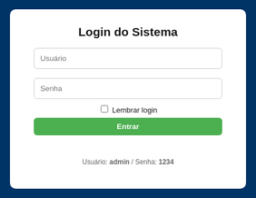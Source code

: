 <!DOCTYPE html>
<html lang="pt-BR">
<head>
<meta charset="utf-8">
<meta name="viewport" content="width=device-width,initial-scale=1">
<title>Ponto Eletrônico - Final</title>
<style>
  :root{--blue:#003366;--green:#4CAF50;--yellow:#ff9800;--red:#f44336;}
  body{font-family:Arial,Helvetica,sans-serif;background:#f7f9fc;margin:0}
  header{background:var(--blue);color:#fff;padding:10px 16px;display:flex;align-items:center;justify-content:space-between;gap:12px;flex-wrap:wrap}
  .logo{font-weight:700}
  #clock{font-weight:700}
  .controls{display:flex;gap:8px;align-items:center;flex-wrap:wrap}
  button{padding:8px 12px;border:none;border-radius:6px;cursor:pointer;font-weight:600}
  .add{background:var(--green);color:#fff}
  .edit{background:#2196F3;color:#fff}
  .del{background:#f44336;color:#fff}
  .download{background:var(--yellow);color:#111}
  .secondary{background:#e0e0e0;color:#222}
  main{padding:18px;max-width:1100px;margin:18px auto}
  .search{width:100%;padding:8px;border-radius:6px;border:1px solid #ccc;margin-bottom:12px}
  table{width:100%;border-collapse:collapse;background:#fff;border-radius:8px;overflow:hidden;box-shadow:0 4px 18px rgba(0,0,0,0.06)}
  th,td{padding:10px;border-bottom:1px solid #eee;text-align:left;font-size:14px}
  th{background:#fafafa;font-weight:700}
  tr:hover td{background:#fbfbfb}
  .small{font-size:13px;color:#666;margin-left:6px}
  .muted{color:#666;font-size:13px}
  .flex-row{display:flex;gap:8px;align-items:center}
  .modal{position:fixed;inset:0;background:rgba(0,0,0,.5);display:flex;align-items:center;justify-content:center;z-index:999}
  .modal-content{background:#fff;padding:20px;border-radius:10px;width:95%;max-width:420px}
  .hidden{display:none}
  .top-right{display:flex;gap:8px;align-items:center}
  @media(max-width:720px){ header{flex-direction:column;align-items:flex-start} .controls{width:100%;justify-content:space-between} }
</style>
</head>
<body>

<!-- LOGIN -->
<div id="loginScreen" style="position:fixed;inset:0;background:var(--blue);display:flex;align-items:center;justify-content:center;z-index:9999">
  <div style="background:#fff;padding:28px;border-radius:10px;width:92%;max-width:360px;text-align:center">
    <h2 style="margin:0 0 8px">Login do Sistema</h2>
    <input id="user" placeholder="Usuário" style="width:92%;padding:10px;margin:8px 0;border-radius:6px;border:1px solid #ccc"><br>
    <input id="pass" type="password" placeholder="Senha" style="width:92%;padding:10px;margin:8px 0;border-radius:6px;border:1px solid #ccc"><br>
    <label style="font-size:13px"><input type="checkbox" id="remember"> Lembrar login</label><br>
    <button id="loginBtn" class="add" style="width:92%;margin-top:6px">Entrar</button>
    <p id="loginMsg" style="color:crimson;margin-top:8px;height:18px"></p>
    <p style="font-size:12px;color:#666;margin-top:6px">Usuário: <b>admin</b> / Senha: <b>1234</b></p>
  </div>
</div>

<header>
  <div style="display:flex;gap:12px;align-items:center">
    <div class="logo">Ponto Eletrônico</div>
    <div id="status" class="muted">Offline • Local Storage</div>
  </div>

  <div id="clock">--:--:--</div>

  <div class="controls top-right">
    <button class="add" id="addColabBtn">Adicionar</button>
    <button class="edit" id="editColabBtn">Editar</button>
    <button class="del" id="deleteColabBtn">Excluir</button>
    <button class="add" id="entradaBtn">Bater Entrada</button>
    <button class="edit" id="saidaBtn">Bater Saída</button>
    <button class="download" id="baixarBtn">Baixar Planilha</button>
    <button class="secondary" id="limparTodosBtn">Limpar todos os pontos</button>
    <button class="secondary" id="logoutBtn">Sair</button>
  </div>
</header>

<main id="mainApp" class="hidden">
  <input id="search" class="search" placeholder="🔍 Pesquisar por nome, matrícula ou e-mail">

  <h3>Colaboradores</h3>
  <table id="colabTable">
    <thead>
      <tr>
        <th>#</th><th>ID</th><th>Nome</th><th>Matrícula / E-mail</th><th>Turno</th><th>Ações</th>
      </tr>
    </thead>
    <tbody id="colabBody"></tbody>
  </table>

  <h3 style="margin-top:18px">Pontos Registrados</h3>
  <table id="pontosTable">
    <thead>
      <tr>
        <th>#</th><th>ID Colab</th><th>Nome</th><th>Matrícula</th><th>E-mail</th><th>Tipo</th><th>Data</th><th>Hora</th><th>Ações</th>
      </tr>
    </thead>
    <tbody id="pontosBody"></tbody>
  </table>
</main>

<!-- Modal Colaborador -->
<div id="colabModal" class="modal hidden">
  <div class="modal-content">
    <h3 id="colabTitle">Novo Colaborador</h3>
    <input type="hidden" id="colabId">
    <div style="margin-top:8px">
      <label>Nome</label><br><input id="colabNome" style="width:100%;padding:8px;margin:6px 0;border-radius:6px;border:1px solid #ccc">
      <label>Matrícula</label><br><input id="colabMatricula" style="width:100%;padding:8px;margin:6px 0;border-radius:6px;border:1px solid #ccc">
      <label>E-mail</label><br><input id="colabEmail" style="width:100%;padding:8px;margin:6px 0;border-radius:6px;border:1px solid #ccc">
      <label>Turno</label><br><input id="colabTurno" style="width:100%;padding:8px;margin:6px 0;border-radius:6px;border:1px solid #ccc">
    </div>
    <div style="display:flex;gap:8px;justify-content:flex-end;margin-top:12px">
      <button id="saveColabBtn" class="add">Salvar</button>
      <button id="cancelColabBtn" class="secondary">Cancelar</button>
    </div>
  </div>
</div>

<script type="module">
import { initializeApp } from "https://www.gstatic.com/firebasejs/10.5.0/firebase-app.js";
import { getFirestore, collection, getDocs } from "https://www.gstatic.com/firebasejs/10.5.0/firebase-firestore.js";

// Firebase config
const firebaseConfig = {
  apiKey: "AIzaSyCpBiFzqOod4K32cWMr5hfx13fw6LGcPVY",
  authDomain: "ponto-eletronico-f35f9.firebaseapp.com",
  projectId: "ponto-eletronico-f35f9",
  storageBucket: "ponto-eletronico-f35f9.firebasestorage.app",
  messagingSenderId: "208638350255",
  appId: "1:208638350255:web:63d016867a67575b5e155a"
};

const app = initializeApp(firebaseConfig);
const db = getFirestore(app);

/* ---------------- ESTADO ---------------- */
let colaboradores = [];
let pontos = JSON.parse(localStorage.getItem('pontos') || '[]');

/* ---------------- ELEMENTOS ---------------- */
const loginScreen = document.getElementById('loginScreen');
const mainApp = document.getElementById('mainApp');
const loginBtn = document.getElementById('loginBtn');
const loginMsg = document.getElementById('loginMsg');
const logoutBtn = document.getElementById('logoutBtn');
const clockEl = document.getElementById('clock');
const rememberCheckbox = document.getElementById('remember');

const addColabBtn = document.getElementById('addColabBtn');
const editColabBtn = document.getElementById('editColabBtn');
const deleteColabBtn = document.getElementById('deleteColabBtn');
const entradaBtn = document.getElementById('entradaBtn');
const saidaBtn = document.getElementById('saidaBtn');
const baixarBtn = document.getElementById('baixarBtn');
const limparTodosBtn = document.getElementById('limparTodosBtn');

const searchInput = document.getElementById('search');
const colabBody = document.getElementById('colabBody');
const pontosBody = document.getElementById('pontosBody');

const colabModal = document.getElementById('colabModal');
const colabIdInput = document.getElementById('colabId');
const colabNomeInput = document.getElementById('colabNome');
const colabMatInput = document.getElementById('colabMatricula');
const colabEmailInput = document.getElementById('colabEmail');
const colabTurnoInput = document.getElementById('colabTurno');
const saveColabBtn = document.getElementById('saveColabBtn');
const cancelColabBtn = document.getElementById('cancelColabBtn');

/* ---------------- LOGIN ---------------- */
const LOGIN_USER = 'CLX', LOGIN_PASS = '02072007';

loginBtn.addEventListener('click', async () => {
  const u = document.getElementById('user').value.trim();
  const p = document.getElementById('pass').value.trim();
  if(u === LOGIN_USER && p === LOGIN_PASS){
    loginScreen.style.display='none';
    mainApp.classList.remove('hidden');
    if(rememberCheckbox.checked) localStorage.setItem('autenticado','1');
    await carregarColaboradoresFirebase();
    renderAll();
  } else {
    loginMsg.textContent='Usuário ou senha incorretos.';
    setTimeout(()=>loginMsg.textContent='',3000);
  }
});
if(localStorage.getItem('autenticado')==='1'){
  loginScreen.style.display='none';
  mainApp.classList.remove('hidden');
  carregarColaboradoresFirebase().then(renderAll);
}

logoutBtn.addEventListener('click', ()=> {
  localStorage.removeItem('autenticado');
  location.reload();
});

/* ---------------- RELÓGIO ---------------- */
function atualizarRelogio(){
  const now=new Date();
  clockEl.textContent = now.toLocaleTimeString('pt-BR',{hour12:false});
}
setInterval(atualizarRelogio,1000);
atualizarRelogio();

/* ---------------- FUNÇÕES ---------------- */
function salvarLocal(){ localStorage.setItem('pontos',JSON.stringify(pontos)); }
function escapeHtml(s){ if(!s && s!==0) return ''; return String(s).replace(/[&<>"'`=\/]/g, ch=>({'&':'&amp;','<':'&lt;','>':'&gt;','"':'&quot;',"'":'&#39;','/':'&#x2F;','`':'&#x60;','=':'&#x3D'}[ch])); }
function gerarIdColab(){ let max=0; colaboradores.forEach(c=>{if(Number(c.id)>max) max=Number(c.id)}); return max+1; }

/* ---------------- FIREBASE ---------------- */
async function carregarColaboradoresFirebase(){
  try{
    const snapshot = await getDocs(collection(db,"colaboradores"));
    colaboradores = snapshot.docs.map(doc => ({ id: doc.id, ...doc.data() }));
    document.getElementById('status').textContent = "Online • Firebase";
  }catch(e){
    console.error(e);
    document.getElementById('status').textContent = "Offline • Local Storage";
  }
}

/* ---------------- RENDER ---------------- */
function renderColaboradores(){
  const term=(searchInput.value||'').toLowerCase().trim();
  colabBody.innerHTML='';
  colaboradores.forEach((c,idx)=>{
    if(term && !(String(c.nome).toLowerCase().includes(term) || String(c.matricula).toLowerCase().includes(term) || String(c.email||'').toLowerCase().includes(term))) return;
    const tr=document.createElement('tr');
    tr.innerHTML=`
      <td>${idx+1}</td>
      <td>${escapeHtml(c.id)}</td>
      <td>${escapeHtml(c.nome)}</td>
      <td>${escapeHtml(c.matricula)} <span class="small">(${escapeHtml(c.email||'')})</span></td>
      <td>${escapeHtml(c.turno||'')}</td>
      <td class="flex-row">
        <button class="edit" onclick="editarColab('${c.id}')">Editar</button>
        <button class="del" onclick="removerColabPrompt('${c.id}')">Excluir</button>
        <button class="secondary" style="background:#e8f5e9;color:#111;margin-left:6px" onclick="registrarPontoPrompt('${c.id}','Entrada')">Entrada</button>
        <button class="secondary" style="background:#e3f2fd;color:#111" onclick="registrarPontoPrompt('${c.id}','Saída')">Saída</button>
      </td>
    `;
    colabBody.appendChild(tr);
  });
}

function renderPontos(){
  pontosBody.innerHTML='';
  pontos.forEach((p,i)=>{
    const tr=document.createElement('tr');
    tr.innerHTML=`
      <td>${i+1}</td>
      <td>${escapeHtml(p.id)}</td>
      <td>${escapeHtml(p.nome)}</td>
      <td>${escapeHtml(p.matricula)}</td>
      <td>${escapeHtml(p.email||'')}</td>
      <td>${escapeHtml(p.tipo)}</td>
      <td>${escapeHtml(p.data)}</td>
      <td>${escapeHtml(p.hora)}</td>
      <td><button class="del" onclick="removerPonto(${i})">Excluir</button></td>
    `;
    pontosBody.appendChild(tr);
  });
}
function renderAll(){ renderColaboradores(); renderPontos(); }

/* ---------------- CRUD COLAB ---------------- */
addColabBtn.addEventListener('click', ()=> openColabModal());
editColabBtn.addEventListener('click', ()=>{
  const id = prompt('Digite o ID do colaborador para editar:');
  if(id) openColabModal(id);
});
deleteColabBtn.addEventListener('click', ()=>{
  const id = prompt('Digite o ID do colaborador para excluir:');
  if(id) removerColabPrompt(id);
});
function openColabModal(id){
  if(id){
    const c=colaboradores.find(x=>String(x.id)===String(id));
    if(!c) return alert('Colaborador não encontrado.');
    colabIdInput.value=c.id;
    colabNomeInput.value=c.nome;
    colabMatInput.value=c.matricula;
    colabEmailInput.value=c.email||'';
    colabTurnoInput.value=c.turno||'';
    document.getElementById('colabTitle').textContent='Editar Colaborador';
  } else {
    colabIdInput.value=''; colabNomeInput.value=''; colabMatInput.value=''; colabEmailInput.value=''; colabTurnoInput.value='';
    document.getElementById('colabTitle').textContent='Novo Colaborador';
  }
  colabModal.classList.remove('hidden');
}
cancelColabBtn.addEventListener('click', ()=> colabModal.classList.add('hidden'));
saveColabBtn.addEventListener('click', ()=>{
  const idVal = colabIdInput.value ? String(colabIdInput.value) : '';
  const nome = colabNomeInput.value.trim();
  const mat = colabMatInput.value.trim();
  const email = colabEmailInput.value.trim();
  const turno = colabTurnoInput.value.trim();
  if(!nome) return alert('Preencha o nome.');
  if(idVal){
    const idx = colaboradores.findIndex(x=>String(x.id)===String(idVal));
    if(idx===-1) return alert('Colaborador não encontrado.');
    colaboradores[idx]={id:idVal,nome,matricula:mat,email,turno};
  } else {
    const novoId=gerarIdColab();
    colaboradores.push({id:String(novoId),nome,matricula:mat,email,turno});
  }
  renderAll(); colabModal.classList.add('hidden');
});
window.editarColab=function(id){ openColabModal(id); }
function removerColabPrompt(id){
  if(!confirm('Confirma exclusão do colaborador ID '+id+' ?')) return;
  const idx = colaboradores.findIndex(x=>String(x.id)===String(id));
  if(idx===-1) return alert('Colaborador não encontrado.');
  colaboradores.splice(idx,1);
  renderAll();
}

/* ---------------- PONTOS ---------------- */
entradaBtn.addEventListener('click', ()=>{
  const id = prompt('Digite o ID do colaborador para registrar Entrada:');
  if(id) registrarPontoPrompt(id,'Entrada');
});
saidaBtn.addEventListener('click', ()=>{
  const id = prompt('Digite o ID do colaborador para registrar Saída:');
  if(id) registrarPontoPrompt(id,'Saída');
});
function registrarPontoPrompt(colabId,tipo){
  const c=colaboradores.find(x=>String(x.id)===String(colabId));
  if(!c) return alert('Colaborador não encontrado.');
  registrarPonto(c,tipo);
}
function registrarPonto(colab,tipo){
  const now=new Date();
  const data=now.toLocaleDateString('pt-BR');
  const hora=now.toLocaleTimeString('pt-BR',{hour12:false});
  pontos.push({id:String(colab.id),nome:colab.nome,matricula:colab.matricula,email:colab.email||'',tipo,data,hora});
  salvarLocal();
  renderPontos();
  alert(`${colab.nome} registrou ${tipo} às ${hora}`);
}
window.removerPonto=function(index){
  if(!confirm('Excluir este registro?')) return;
  pontos.splice(index,1);
  salvarLocal();
  renderPontos();
}

/* ---------------- LIMPAR TODOS ---------------- */
limparTodosBtn.addEventListener('click', ()=>{
  if(pontos.length===0) return alert('Nenhum ponto para limpar.');
  if(confirm('Deseja apagar TODOS os pontos registrados?')){
    pontos=[]; salvarLocal(); renderPontos(); alert('Todos os pontos foram removidos.');
  }
});

/* ---------------- EXPORTAR PLANILHA ---------------- */
baixarBtn.addEventListener('click', ()=>{
  if(pontos.length===0) return alert('Nenhum ponto registrado ainda.');
  const rows=pontos.map((p,i)=>({Numero:i+1,ID_Colaborador:p.id,Nome:p.nome,Matricula:p.matricula,Email:p.email,Tipo:p.tipo,Data:p.data,Hora:p.hora}));
  const ws=XLSX.utils.json_to_sheet(rows);
  const wb=XLSX.utils.book_new();
  XLSX.utils.book_append_sheet(wb,ws,'Pontos');
  XLSX.writeFile(wb,'registros_ponto.xlsx');
});

/* ---------------- PESQUISA ---------------- */
searchInput.addEventListener('input', renderAll);
</script>

<script src="https://cdn.jsdelivr.net/npm/xlsx@0.18.5/dist/xlsx.full.min.js"></script>
</body>
</html>
